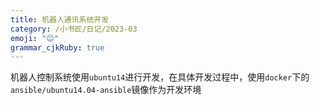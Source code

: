 ```yaml
---
title: 机器人通讯系统开发
category: /小书匠/日记/2023-03
emoji: "😊"
grammar_cjkRuby: true
---
```

机器人控制系统使用`ubuntu14`进行开发，在具体开发过程中，使用`docker`下的`ansible/ubuntu14.04-ansible`镜像作为开发环境

